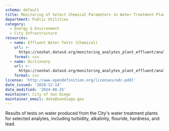 ```yaml
---
schema: default
title: Monitoring of Select Chemical Parameters in Water Treatment Plant Effluents
department: Public Utilities
category:
  - Energy & Environment
  - City Infrastructure
resources:
  - name: Effluent Water Tests (Chemical)
    url: >-
      https://seshat.datasd.org/monitoring_analytes_plant_effluent/analyte_tests_effluent_datasd.csv
    format: csv
  - name: Dictionary
    url: >-
      https://seshat.datasd.org/monitoring_analytes_plant_effluent/analyte_tests_dictionary_datasd.csv
    format: csv
license: 'http://www.opendefinition.org/licenses/odc-pddl'
date_issued: '2020-12-14'
date_modified: '2024-08-25'
maintainer: City of San Diego
maintainer_email: data@sandiego.gov
---
```

Results of tests on water produced from the City's water treatment plants for selected analytes, including turbidity, alkalinity, flouride, hardness, and lead.
<!--more-->

